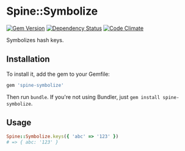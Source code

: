 # Spine::Symbolize

[![Gem Version](https://badge.fury.io/rb/spine-symbolize.svg)](http://badge.fury.io/rb/spine-symbolize)
[![Dependency Status](https://gemnasium.com/rspine/symbolize.svg)](https://gemnasium.com/rspine/symbolize)
[![Code Climate](https://codeclimate.com/github/rspine/symbolize/badges/gpa.svg)](https://codeclimate.com/github/rspine/symbolize)

Symbolizes hash keys.

## Installation

To install it, add the gem to your Gemfile:

```ruby
gem 'spine-symbolize'
```

Then run `bundle`. If you're not using Bundler, just `gem install spine-symbolize`.

## Usage

```ruby
Spine::Symbolize.keys({ 'abc' => '123' })
# => { abc: '123' }
```
